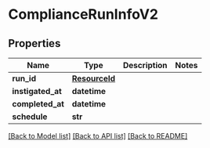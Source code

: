 # ComplianceRunInfoV2


## Properties
Name | Type | Description | Notes
------------ | ------------- | ------------- | -------------
**run_id** | [**ResourceId**](ResourceId.md) |  | 
**instigated_at** | **datetime** |  | 
**completed_at** | **datetime** |  | 
**schedule** | **str** |  | 

[[Back to Model list]](../README.md#documentation-for-models) [[Back to API list]](../README.md#documentation-for-api-endpoints) [[Back to README]](../README.md)


